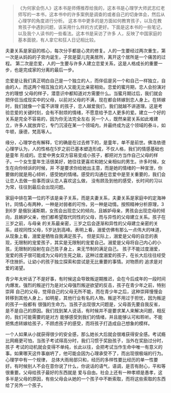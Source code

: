 > 《为何家会伤人》这本书是师傅推荐给我的，这本书是心理学大师武志红老师写的一本书，这本书中的许多案例是调查的或者自己的切身体会，然后从心理学的角度进行分析。 这本书中更多的是方面如何教育孩子，以及在教育孩子中遇到问题，该采用什么样的方式更好。下面是这本书的一些笔记，以及我个人读书的一些看法。这本书是采访了许多 人，反映了中国家庭的基本面貌，有人拿它和狂人日记相比较。

夫妻关系是家庭的核心，每次分手都是心灵的修复。人的一生要经过两次重生，第一次是从妈妈的子宫内诞生，子宫是婴儿完美居所，离开这个居所是一个痛苦的过程。
第二次是恋爱，人的一生要与许多人建立恋爱关系，这是人格成长的重要一步，也是完成家的分离的最后一步。

恋爱是让我们真正明白自己是一个独立的人，而伴侣是另一个和自己一样独立，自由的人，而这两个相互独立的人又能无比亲密相处。恋爱的蜜月期，恋人会扮演对方的理想
父母的样子，潜意识中都知道对方需要什么。当蜜月期过后，我们就会把伴侣当成现实中的父母，以前对父母的不满，现在都会转嫁到恋人身上。在转嫁时，我们就像一个蛮不讲理
的孩子，恋人越爱我们，我们就越不讲道理。这是考验恋爱的关键时刻，会有不耐烦的情绪，不愿意给予恋人更多的爱。建立一个好的关系是完全不容易的，因为你无法完全左右
另一个人，既然亲密关系如此难建立，许多人就放弃它，专门沉浸在某一个领域内，并最终成为这个领域的泰斗，如牛顿，康德，梵高等人。

缘分，心理学也有解释，它的确是在过去修下的，是童年，单不是前世。佛洛依德心理学认为，人的性格在5岁之前已基本塑造形成，不仅人格，我们的情感基础也是童年
形成的。恋爱中男女双方容易变成小孩子，都把对方当作自己父母的样子。一个女生童年生活很美好，她往往更喜欢和她父亲相似的男生。许多时候，女生在向你倾诉的时候，并
不是要求你给她出主意，而是她的情绪的一种宣泄，你要做的就是用心倾听，感受她的情绪。感受的沟通在恋爱中是至关重要的，我们会让恋人去做一些事而误认恋人喜欢这么做， 没有顾及到他的感受，长时间的习以为常，往往到最后会出现问题。

家庭中排在第一位的不该是亲子关系，而是夫妻关系，夫妻关系是家庭中的定海神针。同情心有两种，一种是对弱者的可怜，另一种是动情。按照精神分析原理，3到6岁
是俄狄浦斯期，女孩会出现恋父的倾向，且嫉妒母亲，男孩会出现恋母的倾向，且嫉妒父亲，他们都希望取代同性的父母，而与异性的父母建立关系。孩子在三岁之前，与母亲
的关系最亲密，三岁之后会逐渐和异性的父母建立亲密的关系，歧视同性父母，5岁达到高峰。表明上看，溺爱仿佛有那么一点伟大的味道，从现象上看，溺爱是牺牲自我满足孩子。
但是实际上，溺爱是父母的自恋的表现，无限制的宠爱孩子，其实是无限制的宠爱自己。溺爱是父母将自己内心的小孩，无限制的投射在自己孩子身上，来无节制的满足自己。
孩子不能过度溺爱，宠爱的孩子很可能成为父母的生死之敌，这种过度溺爱的孩子，在长大后往往经受不住挫折。让幼小的孩子独立探索和尝试是无比重要的事情。对物质的 追求是对爱的渴望。

青少年太听话了不是好事，有时候这会导致叛逆期推迟，会在今后成年的一段时间内爆发。强烈的叛逆行为是对父母强烈叛逆欲望的反击，孩子在青少年之前，特别崇拜
自己的父母，觉得自己的父母无所不能，而在青少年之后，这种崇拜慢慢会转移到其他人身上，如明星，其他行业有名的人物。叛逆不用过于担忧，因为叛逆的孩子一般都有
很强的生命力。当孩子出现很大问题是，父母首先要自我反省，是不是自己的原因。我们找到某人说话，有时候并不是要求某人来解决问题，相反的，我们可能需要的是对方
能够感受到我们的情绪，并且能够认可和聆听。不能把焦虑转嫁给孩子，不顾虑孩子的感受，而将孩子打造成自己想象的模样。

一个人如果从小就获得很少的安全感，那么她长大后就会很难获得安全感。考试瘾比网瘾更可怕，当孩子考试得高分时，我们习惯于奖励孩子，当外在奖励过分时，孩子
考试的动机就会变得不单纯，长此以往，会把考试当作生命中唯一有意义的事。如果哪天这件事崩坍了，他可能会因为心理承受不了，而出现很极端的行为。心理学中有一个规律，
总体大雨局部只和，经历的多样性要比经历的单一性要好。有时候别人不会在意你说了什么，你说话的语气，语调，是否有耐心，平和等很重要。父母给孩子最好的东西就是
爱与自由。社会上还有一种孝顺是愚孝，这多半是父母的原因，有些父母会从她的一个孩子中不断索取，而将这些索取的东西给了另外一个孩子。
